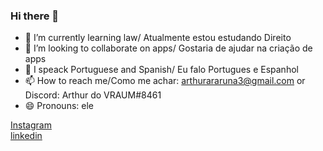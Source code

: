 ### Hi there 👋

- 🌱 I’m currently learning law/ Atualmente estou estudando Direito
- 👯 I’m looking to collaborate on apps/ Gostaria de ajudar na criação de apps
- 💬 I speack Portuguese and Spanish/ Eu falo Portugues e Espanhol
- 📫 How to reach me/Como me achar: arthurararuna3@gmail.com or Discord: Arthur do VRAUM#8461
- 😄 Pronouns: ele
<div>
  <a href="https://www.instagram.com/arthur_araruna/" target="blank_">Instagram</a>
  <div>
  <a href="https://www.linkedin.com/in/arthur-araruna-0160081b3/" target="_blank">linkedin</a>
  </div>
  <div>
  <img height="180cm" src"https://github-readme-stats.vercel.app/api?username=StvenGamaPlay&theme=dark" /> 
  </div>
